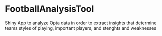# FootballAnalysisTool
Shiny App to analyze Opta data in order to extract insights that determine teams styles of playing, important players, and stenghts and weaknesses
